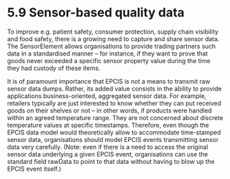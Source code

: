 # 5.9 Sensor-based quality data 

To improve e.g. patient safety, consumer protection, supply chain visibility and food safety, there is a growing need to capture and share sensor data. The SensorElement allows organisations to provide trading partners such data in a standardised manner – for instance, if they want to prove that goods never exceeded a specific sensor property value during the time they had custody of these items.

It is of paramount importance that EPCIS is not a means to transmit raw sensor data dumps. Rather, its added value consists in the ability to provide applications business-oriented, aggregated sensor data. For example, retailers typically are just interested to know whether they can put received goods on their shelves or not – in other words, if products were handled within an agreed temperature range. They are not concerned about discrete temperature values at specific timestamps. Therefore, even though the EPCIS data model would theoretically allow to accommodate time-stamped sensor data, organisations should model EPCIS events transmitting sensor data very carefully. (Note: even if there is a need to access the original sensor data underlying a given EPCIS event, organisations can use the standard field rawData to point to that data without having to blow up the EPCIS event itself.)   
